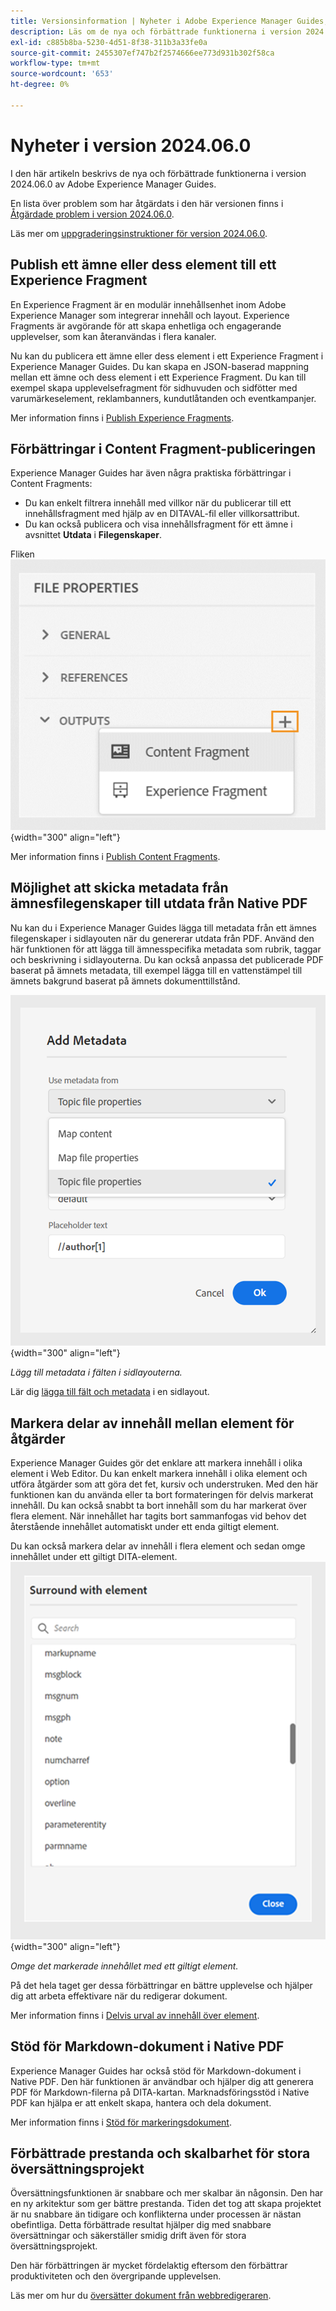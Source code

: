 ```yaml
---
title: Versionsinformation | Nyheter i Adobe Experience Manager Guides, 2024.06.0
description: Läs om de nya och förbättrade funktionerna i version 2024.06.0 av Adobe Experience Manager Guides as a Cloud Service.
exl-id: c885b8ba-5230-4d51-8f38-311b3a33fe0a
source-git-commit: 2455307ef747b2f2574666ee773d931b302f58ca
workflow-type: tm+mt
source-wordcount: '653'
ht-degree: 0%

---
```


# Nyheter i version 2024.06.0

I den här artikeln beskrivs de nya och förbättrade funktionerna i version 2024.06.0 av Adobe Experience Manager Guides.

En lista över problem som har åtgärdats i den här versionen finns i [Åtgärdade problem i version 2024.06.0](fixed-issues-2024-06-0.md).

Läs mer om [uppgraderingsinstruktioner för version 2024.06.0](upgrade-instructions-2024-06-0.md).


## Publish ett ämne eller dess element till ett Experience Fragment

En Experience Fragment är en modulär innehållsenhet inom Adobe Experience Manager som integrerar innehåll och layout. Experience Fragments är avgörande för att skapa enhetliga och engagerande upplevelser, som kan återanvändas i flera kanaler.


Nu kan du publicera ett ämne eller dess element i ett Experience Fragment i Experience Manager Guides. Du kan skapa en JSON-baserad mappning mellan ett ämne och dess element i ett Experience Fragment. Du kan till exempel skapa upplevelsefragment för sidhuvuden och sidfötter med varumärkeselement, reklambanners, kundutlåtanden och eventkampanjer.




Mer information finns i [Publish Experience Fragments](../user-guide/publish-experience-fragment.md).


## Förbättringar i Content Fragment-publiceringen

Experience Manager Guides har även några praktiska förbättringar i Content Fragments:

- Du kan enkelt filtrera innehåll med villkor när du publicerar till ett innehållsfragment med hjälp av en DITAVAL-fil eller villkorsattribut.
- Du kan också publicera och visa innehållsfragment för ett ämne i avsnittet **Utdata** i **Filegenskaper**.

Fliken ![Alternativ för filegenskaper](./assets/file-properties-outputs-tab.png){width="300" align="left"}

Mer information finns i [Publish Content Fragments](../user-guide/publish-content-fragment.md).


## Möjlighet att skicka metadata från ämnesfilegenskaper till utdata från Native PDF

Nu kan du i Experience Manager Guides lägga till metadata från ett ämnes filegenskaper i sidlayouten när du genererar utdata från PDF. Använd den här funktionen för att lägga till ämnesspecifika metadata som rubrik, taggar och beskrivning i sidlayouterna. Du kan också anpassa det publicerade PDF baserat på ämnets metadata, till exempel lägga till en vattenstämpel till ämnets bakgrund baserat på ämnets dokumenttillstånd.

![lägg till inbyggda metadata-pdf](./assets/add-metadata-native-pdf.png) {width="300" align="left"}

*Lägg till metadata i fälten i sidlayouterna.*

Lär dig [lägga till fält och metadata](../native-pdf/design-page-layout.md#add-fields-metadata) i en sidlayout.

## Markera delar av innehåll mellan element för åtgärder

Experience Manager Guides gör det enklare att markera innehåll i olika element i Web Editor. Du kan enkelt markera innehåll i olika element och utföra åtgärder som att göra det fet, kursiv och understruken. Med den här funktionen kan du använda eller ta bort formateringen för delvis markerat innehåll. Du kan också snabbt ta bort innehåll som du har markerat över flera element. När innehållet har tagits bort sammanfogas vid behov det återstående innehållet automatiskt under ett enda giltigt element.

Du kan också markera delar av innehåll i flera element och sedan omge innehållet under ett giltigt DITA-element.
![Dialogrutan för surroundelement](./assets/surround-element.png) {width="300" align="left"}

*Omge det markerade innehållet med ett giltigt element.*

På det hela taget ger dessa förbättringar en bättre upplevelse och hjälper dig att arbeta effektivare när du redigerar dokument.

Mer information finns i [Delvis urval av innehåll över element](../user-guide/web-editor-edit-topics.md#partial-selection-of-content-across-elements).

## Stöd för Markdown-dokument i Native PDF

Experience Manager Guides har också stöd för Markdown-dokument i Native PDF. Den här funktionen är användbar och hjälper dig att generera PDF för Markdown-filerna på DITA-kartan. Marknadsföringsstöd i Native PDF kan hjälpa er att enkelt skapa, hantera och dela dokument.

Mer information finns i [Stöd för markeringsdokument](../web-editor/native-pdf-web-editor.md#support-for-markdown-documents).


## Förbättrade prestanda och skalbarhet för stora översättningsprojekt

Översättningsfunktionen är snabbare och mer skalbar än någonsin. Den har en ny arkitektur som ger bättre prestanda. Tiden det tog att skapa projektet är nu snabbare än tidigare och konflikterna under processen är nästan obefintliga. Detta förbättrade resultat hjälper dig med snabbare översättningar och säkerställer smidig drift även för stora översättningsprojekt.

Den här förbättringen är mycket fördelaktig eftersom den förbättrar produktiviteten och den övergripande upplevelsen.

Läs mer om hur du [översätter dokument från webbredigeraren](../user-guide/translate-documents-web-editor.md).

